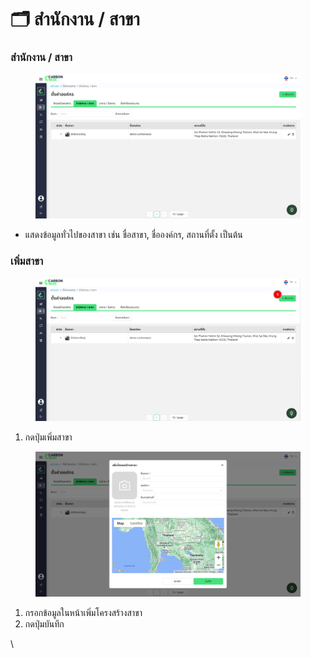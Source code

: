 # 🗂️ สำนักงาน / สาขา

### สำนักงาน / สาขา

<figure><img src="../../.gitbook/assets/image (14).png" alt=""><figcaption></figcaption></figure>

* แสดงข้อมูลทั่วไปของสาขา เช่น ชื่อสาขา, ชื่อองค์กร, สถานที่ตั้ง เป็นต้น

### เพิ่มสาขา

<figure><img src="../../.gitbook/assets/image (15).png" alt=""><figcaption></figcaption></figure>

1. กดปุ่มเพิ่มสาขา

<figure><img src="../../.gitbook/assets/image (16).png" alt=""><figcaption></figcaption></figure>

1. กรอกข้อมูลในหน้าเพิ่มโครงสร้างสาขา
2. กดปุ่มบันทึก

\

